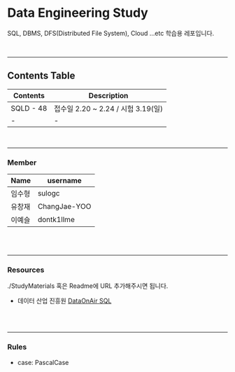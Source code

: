 # Data Engineering Study

<p>
SQL, DBMS, DFS(Distributed File System), Cloud ...etc 학습용 레포입니다. 
</p><br>

----
## Contents Table

| Contents  | Description              |
| --------- | ------------------------ |
| SQLD - 48 | 접수일 2.20 ~ 2.24 / 시험 3.19(일) |
| -   | - |
<br>


---
### Member

| Name  | username   | 
| --------- | ------------------------ |
| 임수형 | sulogc |
| 유창재 | ChangJae-YOO |
| 이예슬 | dontk1llme |


<br><br>

---
### Resources

./StudyMaterials 혹은 Readme에 URL 추가해주시면 됩니다.

 - 데이터 산업 진흥원 [DataOnAir SQL](https://dataonair.or.kr/db-tech-reference/d-guide/sql/?pageid=5&mod=list)

<br><br>

---
### Rules

- case: PascalCase
